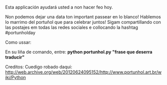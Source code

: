 Esta applicación ayudará usted a non hacer feo hoy.

Non podemos dejar una data ton important passear en lo blanco! Hablemos lo marrimo del portuñol que para celebrar juntos! Sigam compartillando con las postajes em todas las redes sociales e collocando la hashtag #portunholday	

Como ussar:

En su liña de comando, entre: **python portunhol.py "frase que deserra traducir"**

Creditos: Cuedigo robado daqui: http://web.archive.org/web/20120624095152/http://www.portunhol.art.br/wiki/Python
